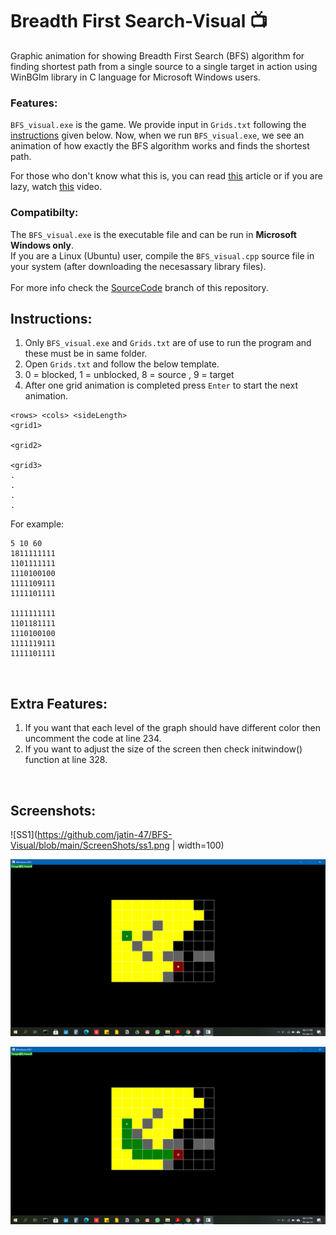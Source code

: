 # Breadth First Search-Visual :tv:
Graphic animation for showing Breadth First Search (BFS) algorithm for finding shortest path from a single source to a single target in action using WinBGIm library in C language for Microsoft Windows users.

### Features:
``BFS_visual.exe`` is the game. We provide input in ```Grids.txt``` following the [instructions](https://github.com/jatin-47/BFS-Visual/blob/main/README.md/#instruc) given below. Now, when we run ``BFS_visual.exe``, we see an animation of how exactly the BFS algorithm works and finds the shortest path.<br>

For those who don't know what this is, you can read [this](https://www.freecodecamp.org/news/exploring-the-applications-and-limits-of-breadth-first-search-to-the-shortest-paths-in-a-weighted-1e7b28b3307/) article or if you are lazy, watch [this](https://www.youtube.com/watch?v=oDqjPvD54Ss) video.

### Compatibilty: <i class="fab fa-windows"></i>
The ``BFS_visual.exe`` is the executable file and can be run in **Microsoft Windows only**. <br>
If you are a Linux (Ubuntu) user, compile the ``BFS_visual.cpp`` source file in your system (after downloading the necesassary library files). <br> <br>
For more info check the [SourceCode](https://github.com/jatin-47/BFS-Visual/tree/SourceCode) branch of this repository.

<div id="instruc"/>

## Instructions:
1. Only ```BFS_visual.exe``` and ```Grids.txt``` are of use to run the program and these must be in same folder.
2. Open ```Grids.txt``` and follow the below template.
3.  0 = blocked, 1 = unblocked, 8 = source , 9 = target 
4. After one grid animation is completed press ```Enter``` to start the next animation.

```
<rows> <cols> <sideLength> 
<grid1>

<grid2>

<grid3>
.
.
.
.
```
For example:
```
5 10 60
1811111111
1101111111
1110100100
1111109111
1111101111

1111111111
1101181111
1110100100
1111119111
1111101111
```
<br>

## Extra Features:

1. If you want that each level of the graph should have different color then uncomment the code at line 234.
2. If you want to adjust the size of the screen then check initwindow() function at line 328.

<br>

## Screenshots:

![SS1](https://github.com/jatin-47/BFS-Visual/blob/main/ScreenShots/ss1.png | width=100)
<br>

![SS2](https://github.com/jatin-47/BFS-Visual/blob/main/ScreenShots/ss2.png)
<br>

![SS3](https://github.com/jatin-47/BFS-Visual/blob/main/ScreenShots/ss3.png)
